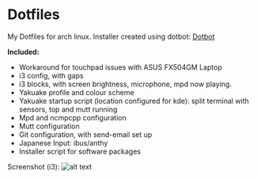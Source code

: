 # Dotfiles

My Dotfiles for arch linux. 
Installer created using dotbot: [Dotbot](https://github.com/anishathalye/dotbot)

**Included:**
+ Workaround for touchpad issues with ASUS FX504GM Laptop
+ i3 config, with gaps
+ i3 blocks, with screen brightness, microphone, mpd now playing.
+ Yakuake profile and colour scheme
+ Yakuake startup script (location configured for kde): split terminal with sensors, top and mutt running
+ Mpd and ncmpcpp configuration
+ Mutt configuration
+ Git configuration, with send-email set up
+ Japanese Input: ibus/anthy
+ Installer script for software packages

Screenshot (i3):
![alt text](http://mutantsquirrel.co.uk/files/screenshot-2018-09-02_16-19-20.png)
